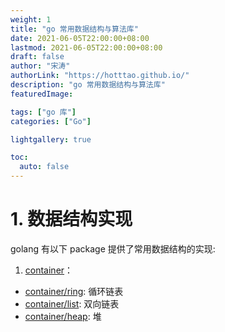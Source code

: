 ```yaml
---
weight: 1
title: "go 常用数据结构与算法库"
date: 2021-06-05T22:00:00+08:00
lastmod: 2021-06-05T22:00:00+08:00
draft: false
author: "宋涛"
authorLink: "https://hotttao.github.io/"
description: "go 常用数据结构与算法库"
featuredImage: 

tags: ["go 库"]
categories: ["Go"]

lightgallery: true

toc:
  auto: false
---
```


# 1. 数据结构实现
golang 有以下 package 提供了常用数据结构的实现:
1. [container](https://pkg.go.dev/container)：
  - [container/ring](https://pkg.go.dev/container/ring@go1.19.5): 循环链表
  - [container/list](https://pkg.go.dev/container/list@go1.19.5): 双向链表
  - [container/heap](https://pkg.go.dev/container/heap@go1.19.5): 堆
